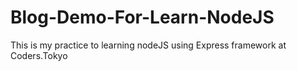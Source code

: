 # Blog-Demo-For-Learn-NodeJS
This is my practice to learning nodeJS using Express framework at Coders.Tokyo

